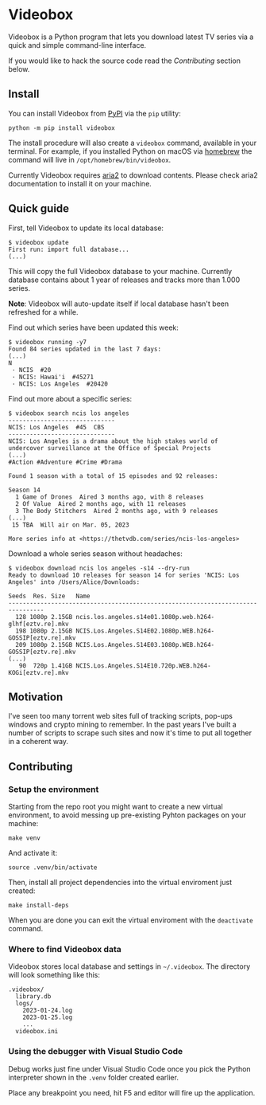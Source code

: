 # Videobox

Videobox is a Python program that lets you download latest TV series via a quick and simple command-line interface.

If you would like to hack the source code read the _Contributing_ section below.

## Install 

You can install Videobox from [PyPI][2] via the `pip` utility:

```
python -m pip install videobox
```

The install procedure will also create a `videobox` command, available in your terminal. For example, if you installed Python on macOS via [homebrew][3] the command will live in `/opt/homebrew/bin/videobox`.

Currently Videobox requires [aria2][1] to download contents. Please check aria2 documentation to install it on your machine.

## Quick guide

First, tell Videobox to update its local database:

```
$ videobox update
First run: import full database...
(...)
```

This will copy the full Videobox database to your machine. Currently database contains about 1 year of releases and tracks more than 1.000 series.

**Note**: Videobox will auto-update itself if local database hasn't been refreshed for a while.

Find out which series have been updated this week:

```
$ videobox running -y7
Found 84 series updated in the last 7 days:
(...)
N
 · NCIS  #20
 · NCIS: Hawai'i  #45271
 · NCIS: Los Angeles  #20420
```

Find out more about a specific series:

```
$ videobox search ncis los angeles
------------------------------
NCIS: Los Angeles  #45  CBS
------------------------------
NCIS: Los Angeles is a drama about the high stakes world of
undercover surveillance at the Office of Special Projects
(...)
#Action #Adventure #Crime #Drama

Found 1 season with a total of 15 episodes and 92 releases:

Season 14
  1 Game of Drones  Aired 3 months ago, with 8 releases
  2 Of Value  Aired 2 months ago, with 11 releases
  3 The Body Stitchers  Aired 2 months ago, with 9 releases
(...)
 15 TBA  Will air on Mar. 05, 2023

More series info at <https://thetvdb.com/series/ncis-los-angeles>
```

Download a whole series season without headaches:

```
$ videobox download ncis los angeles -s14 --dry-run
Ready to download 10 releases for season 14 for series 'NCIS: Los Angeles' into /Users/Alice/Downloads:

Seeds  Res. Size   Name
--------------------------------------------------------------------------------
  128 1080p 2.15GB ncis.los.angeles.s14e01.1080p.web.h264-glhf[eztv.re].mkv
  198 1080p 2.15GB NCIS.Los.Angeles.S14E02.1080p.WEB.h264-GOSSIP[eztv.re].mkv
  209 1080p 2.15GB NCIS.Los.Angeles.S14E03.1080p.WEB.h264-GOSSIP[eztv.re].mkv
(...)
   90  720p 1.41GB NCIS.Los.Angeles.S14E10.720p.WEB.h264-KOGi[eztv.re].mkv
```

## Motivation 

I've seen too many torrent web sites full of tracking scripts, pop-ups windows and crypto mining to remember. In the past years I've built a number of scripts to scrape such sites and now it's time to put all together in a coherent way. 

## Contributing

### Setup the environment

Starting from the repo root you might want to create a new virtual environment, to avoid messing up pre-existing Pyhton packages on your machine: 

`make venv`

And activate it:

`source .venv/bin/activate`

Then, install all project dependencies into the virtual enviroment just created:

`make install-deps`

When you are done you can exit the virtual enviroment with the `deactivate` command.

### Where to find Videobox data

Videobox stores local database and settings in `~/.videobox`. The directory will look something like this:

```
.videobox/
  library.db
  logs/
    2023-01-24.log
    2023-01-25.log
    ...
  videobox.ini
```

### Using the debugger with Visual Studio Code

Debug works just fine under Visual Studio Code once you pick the Python interpreter shown in the `.venv` folder created earlier. 

Place any breakpoint you need, hit F5 and editor will fire up the application.


[1]: https://aria2.github.io
[2]: https://pypi.org/project/videobox/
[3]: https://brew.sh/